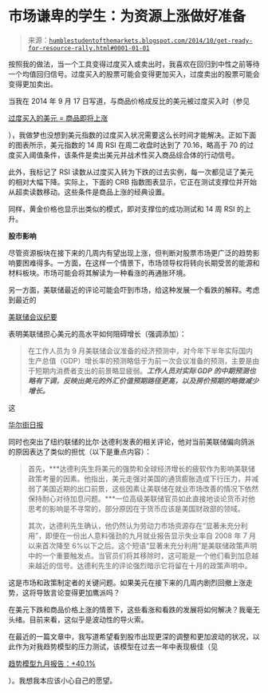 <!--yml

类别：未分类

日期：2024-05-18 03:31:44

-->

# 市场谦卑的学生：为资源上涨做好准备

> 来源：[`humblestudentofthemarkets.blogspot.com/2014/10/get-ready-for-resource-rally.html#0001-01-01`](https://humblestudentofthemarkets.blogspot.com/2014/10/get-ready-for-resource-rally.html#0001-01-01)

按照我的做法，当一个工具变得过度买入或卖出时，我喜欢在回归到中性之前等待一个均值回归信号。过度买入的股票可能会变得更加买入，过度卖出的股票可能会变得更加卖出。

当我在 2014 年 9 月 17 日写道，与商品价格成反比的美元被过度买入时（参见

[过度买入的美元 = 商品即将上涨](http://humblestudentofthemarkets.blogspot.com/2014/09/overbought-usd-commodities-posed-to.html)

），我做梦也没想到美元指数的过度买入状况需要这么长时间才能解决。正如下面的图表所示，美元指数的 14 周 RSI 在周二收盘时达到了 70.16，略高于 70 的过度买入阈值条件，该条件是卖出美元并战术性买入商品综合体的行动信号。

此外，我标记了 RSI 读数从过度买入转为下跌的过去实例，每一次都见证了美元的相对大幅下降。实际上，下面的 CRB 指数图表显示，它正在测试支撑位并开始从超卖读数移动。这些条件是商品上涨的经典设置。

同样，黄金价格也显示出类似的模式，即对支撑位的成功测试和 14 周 RSI 的上升。

**股市影响**

尽管资源板块在接下来的几周内有望出现上涨，但判断对股票市场更广泛的趋势影响要困难得多。一方面，在这样一个情景下，市场领导权将转向长期受苦的能源和材料板块。市场可能会将其解读为一种看涨的再通胀环境。

另一方面，美联储最近的评论可能会吓到市场，给这种发展一个看跌的解释。考虑到最近的

[美联储会议纪要](http://www.federalreserve.gov/monetarypolicy/fomcminutes20140917.htm)

表明美联储担心美元的高水平如何阻碍增长（强调添加）：

> 在工作人员为 9 月美联储会议准备的经济预测中，对今年下半年实际国内生产总值（GDP）增长率的预测略低于为前一次会议准备的预测，主要是由于短期内消费者支出的前景略显疲弱。***工作人员对实际 GDP 的中期预测也略有下调，反映出美元的外汇价值预期路径更高，以及房价预期的略微减少增长。***

这

[华尔街日报](http://blogs.wsj.com/economics/2014/10/08/grand-central-dudley-elevates-the-strong-dollar-in-the-feds-policy-outlook/)

同时也突出了纽约联储的比尔·达德利发表的相关评论，他对当前美联储偏向鸽派的原因表达了类似的担忧（以下是重点内容）：

> 首先，***达德利先生将美元的强势和全球经济增长的疲软作为影响美联储政策考量的因素。他指出，美元走强对美国的通货膨胀造成下行压力，并减弱了美国近期的出口前景，这些因素让美联储在就业市场改善的情况下依然保持耐心对待加息问题。***一位高级美联储官员如此直接地谈论货币对他思考的影响是不寻常的，部分原因在于货币应该是美国财政部的领域。
> 
> 其次，达德利先生确认，他仍然认为劳动力市场资源存在“显著未充分利用”，即便在一份出人意料强劲的九月就业报告显示失业率自 2008 年 7 月以来首次降至 6%以下之后。这个短语“显著未充分利用”是美联储政策声明中的一个重要触发点。当官员们将其移除时，这可能是一个他们看到加息越来越近的信号。达德利先生的评论强烈暗示它将留在十月的政策声明中。

这是市场和政策制定者的关键问题。如果美元在接下来的几周内剧烈回撤上涨走势，这将导致言论变得更加鹰派吗？

在美元下跌和商品价格上涨的情景下，这些看涨和看跌的发展将如何解决？我毫无头绪。目前来看，这似乎是波动性的导火索。

在最近的一篇文章中，我写道希望看到股市出现更深的调整和更加波动的状况，以此作为对我趋势模型的压力测试，该模型在过去一年中表现极佳（见

[趋势模型九月报告：+40.1%](http://humblestudentofthemarkets.blogspot.com/2014/10/trend-model-september-report-1-year-401.html)

）。我想我本应该小心自己的愿望。
